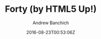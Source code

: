 ---
title: "Forty (by HTML5 Up!)"
github: https://github.com/andrewbanchich/Forty-Jekyll-Theme
demo: https://andrewbanchich.github.io/forty-jekyll-theme/
author: Andrew Banchich
ssg:
  - Jekyll
cms:
  - No Cms
date: 2016-08-23T00:53:06Z
github_branch: master
---